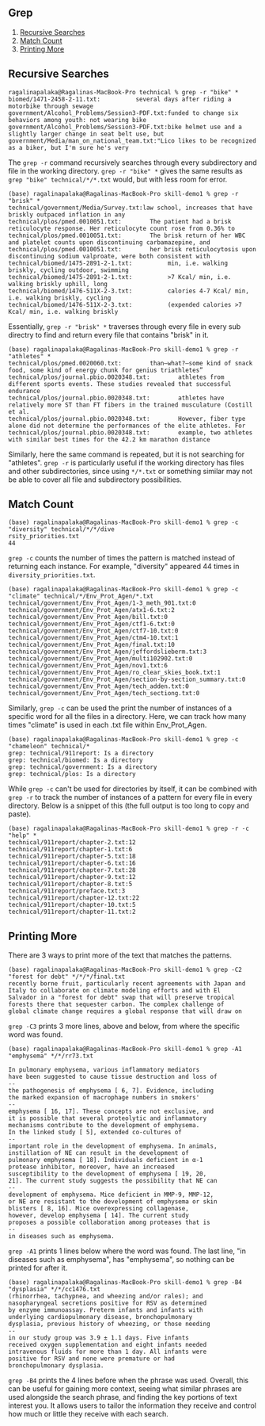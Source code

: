 ## Grep
1. [Recursive Searches](#recursive-searches)
2. [Match Count](#match-count)
3. [Printing More](#printing-more)

## Recursive Searches

    ragalinapalaka@Ragalinas-MacBook-Pro technical % grep -r "bike" *
    biomed/1471-2458-2-11.txt:          several days after riding a motorbike through sewage
    government/Alcohol_Problems/Session3-PDF.txt:funded to change six behaviors among youth: not wearing bike
    government/Alcohol_Problems/Session3-PDF.txt:bike helmet use and a slightly larger change in seat belt use, but
    government/Media/man_on_national_team.txt:"Lico likes to be recognized as a biker, but I'm sure he's very

The ```grep -r``` command recursively searches through every subdirectory and file in the working directory. ```grep -r "bike" *``` gives the same results as ```grep "bike" technical/*/*.txt``` would, but with less room for error. 

    (base) ragalinapalaka@Ragalinas-MacBook-Pro skill-demo1 % grep -r "brisk" *
    technical/government/Media/Survey.txt:law school, increases that have briskly outpaced inflation in any
    technical/plos/pmed.0010051.txt:        The patient had a brisk reticulocyte response. Her reticulocyte count rose from 0.36% to
    technical/plos/pmed.0010051.txt:        The brisk return of her WBC and platelet counts upon discontinuing carbamazepine, and
    technical/plos/pmed.0010051.txt:        her brisk reticulocytosis upon discontinuing sodium valproate, were both consistent with
    technical/biomed/1475-2891-2-1.txt:          min, i.e. walking briskly, cycling outdoor, swimming
    technical/biomed/1475-2891-2-1.txt:          >7 Kcal/ min, i.e. walking briskly uphill, long
    technical/biomed/1476-511X-2-3.txt:          calories 4-7 Kcal/ min, i.e. walking briskly, cycling
    technical/biomed/1476-511X-2-3.txt:          (expended calories >7 Kcal/ min, i.e. walking briskly

Essentially, ```grep -r "brisk" *``` traverses through every file in every sub directry to find and return every file that contains "brisk" in it. 

    (base) ragalinapalaka@Ragalinas-MacBook-Pro skill-demo1 % grep -r "athletes" *   
    technical/plos/pmed.0020060.txt:        than—what?—some kind of snack food, some kind of energy chunk for genius triathletes”
    technical/plos/journal.pbio.0020348.txt:        athletes from different sports events. These studies revealed that successful endurance
    technical/plos/journal.pbio.0020348.txt:        athletes have relatively more ST than FT fibers in the trained musculature (Costill et al.
    technical/plos/journal.pbio.0020348.txt:        However, fiber type alone did not determine the performances of the elite athletes. For
    technical/plos/journal.pbio.0020348.txt:        example, two athletes with similar best times for the 42.2 km marathon distance

Similarly, here the same command is repeated, but it is not searching for "athletes". ```grep -r``` is particularly useful if the working directory has files and other subdirectories, since using ```*/*.txt``` or something similar may not be able to cover all file and subdirectory possibilities.

## Match Count

    (base) ragalinapalaka@Ragalinas-MacBook-Pro skill-demo1 % grep -c "diversity" technical/*/*/dive
    rsity_priorities.txt
    44

```grep -c``` counts the number of times the pattern is matched instead of returning each instance. For example, "diversity" appeared 44 times in ```diversity_priorities.txt```.

    (base) ragalinapalaka@Ragalinas-MacBook-Pro skill-demo1 % grep -c "climate" technical/*/Env_Prot_Agen/*.txt
    technical/government/Env_Prot_Agen/1-3_meth_901.txt:0
    technical/government/Env_Prot_Agen/atx1-6.txt:2
    technical/government/Env_Prot_Agen/bill.txt:0
    technical/government/Env_Prot_Agen/ctf1-6.txt:0
    technical/government/Env_Prot_Agen/ctf7-10.txt:0
    technical/government/Env_Prot_Agen/ctm4-10.txt:1
    technical/government/Env_Prot_Agen/final.txt:10
    technical/government/Env_Prot_Agen/jeffordslieberm.txt:3
    technical/government/Env_Prot_Agen/multi102902.txt:0
    technical/government/Env_Prot_Agen/nov1.txt:6
    technical/government/Env_Prot_Agen/ro_clear_skies_book.txt:1
    technical/government/Env_Prot_Agen/section-by-section_summary.txt:0
    technical/government/Env_Prot_Agen/tech_adden.txt:0
    technical/government/Env_Prot_Agen/tech_sectiong.txt:0

Similarly, ```grep -c``` can be used the print the number of instances of a specific word for all the files in a directory. Here, we can track how many times "climate" is used in each .txt file within Env_Prot_Agen.

    (base) ragalinapalaka@Ragalinas-MacBook-Pro skill-demo1 % grep -c "chameleon" technical/* 
    grep: technical/911report: Is a directory
    grep: technical/biomed: Is a directory
    grep: technical/government: Is a directory
    grep: technical/plos: Is a directory

While ```grep -c``` can't be used for directories by itself, it can be combined with ```grep -r``` to track the number of instances of a pattern for every file in every directory. Below is a snippet of this (the full output is too long to copy and paste).

    (base) ragalinapalaka@Ragalinas-MacBook-Pro skill-demo1 % grep -r -c "help" *
    technical/911report/chapter-2.txt:12
    technical/911report/chapter-1.txt:6
    technical/911report/chapter-5.txt:18
    technical/911report/chapter-6.txt:16
    technical/911report/chapter-7.txt:28
    technical/911report/chapter-9.txt:12
    technical/911report/chapter-8.txt:5
    technical/911report/preface.txt:3
    technical/911report/chapter-12.txt:22
    technical/911report/chapter-10.txt:5
    technical/911report/chapter-11.txt:2

## Printing More

There are 3 ways to print more of the text that matches the patterns. 

    (base) ragalinapalaka@Ragalinas-MacBook-Pro skill-demo1 % grep -C2 "forest for debt" */*/*/final.txt
    recently borne fruit, particularly recent agreements with Japan and
    Italy to collaborate on climate modeling efforts and with El
    Salvador in a "forest for debt" swap that will preserve tropical
    forests there that sequester carbon. The complex challenge of
    global climate change requires a global response that will draw on

```grep -C3``` prints 3 more lines, above and below, from where the specific word was found. 

    (base) ragalinapalaka@Ragalinas-MacBook-Pro skill-demo1 % grep -A1 "emphysema" */*/rr73.txt  

    In pulmonary emphysema, various inflammatory mediators
    have been suggested to cause tissue destruction and loss of
    --
    the pathogenesis of emphysema [ 6, 7]. Evidence, including
    the marked expansion of macrophage numbers in smokers'
    --
    emphysema [ 16, 17]. These concepts are not exclusive, and
    it is possible that several proteolytic and inflammatory
    mechanisms contribute to the development of emphysema.
    In the linked study [ 5], extended co-cultures of
    --
    important role in the development of emphysema. In animals,
    instillation of NE can result in the development of
    pulmonary emphysema [ 18]. Individuals deficient in α-1
    protease inhibitor, moreover, have an increased
    susceptibility to the development of emphysema [ 19, 20,
    21]. The current study suggests the possibility that NE can
    -- 
    development of emphysema. Mice deficient in MMP-9, MMP-12,
    or NE are resistant to the development of emphysema or skin
    blisters [ 8, 16]. Mice overexpressing collagenase,
    however, develop emphysema [ 14]. The current study
    proposes a possible collaboration among proteases that is
    --
    in diseases such as emphysema.

```grep -A1``` prints 1 lines below where the word was found.  The last line, "in diseases such as emphysema", has "emphysema", so nothing can be printed for after it.

    (base) ragalinapalaka@Ragalinas-MacBook-Pro skill-demo1 % grep -B4 "dysplasia" */*/cc1476.txt
    (rhinorrhea, tachypnea, and wheezing and/or rales); and
    nasopharyngeal secretions positive for RSV as determined
    by enzyme immunoassay. Preterm infants and infants with
    underlying cardiopulmonary disease, bronchopulmonary
    dysplasia, previous history of wheezing, or those needing
    --
    in our study group was 3.9 ± 1.1 days. Five infants
    received oxygen supplementation and eight infants needed
    intravenous fluids for more than 1 day. All infants were
    positive for RSV and none were premature or had
    bronchopulmonary dysplasia.

```grep -B4``` prints the 4 lines before when the phrase was used. Overall, this can be useful for gaining more context, seeing what similar phrases are used alongside the search phrase, and finding the key portions of text interest you. It allows users to tailor the information they receive and control how much or little they receive with each search.

